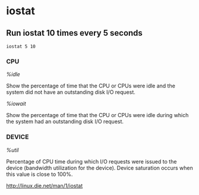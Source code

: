 # iostat

## Run iostat 10 times every 5 seconds

```
iostat 5 10
```

### CPU

*%idle*

Show the percentage of time that the CPU or CPUs were idle and the system did not have an outstanding disk I/O request.

*%iowait*

Show the percentage of time that the CPU or CPUs were idle during which the system had an outstanding disk I/O request.

### DEVICE

*%util*

Percentage of CPU time during which I/O requests were issued to the device (bandwidth utilization for the device). Device saturation occurs when this value is close to 100%.

http://linux.die.net/man/1/iostat
